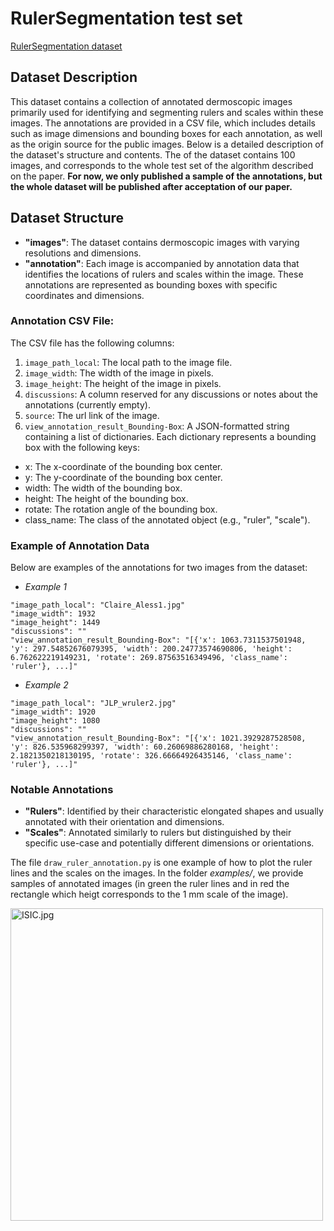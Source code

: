 # RulerSegmentation test set

[RulerSegmentation dataset](https://path/to/images)

## Dataset Description
This dataset contains a collection of annotated dermoscopic images primarily used for identifying and segmenting rulers and scales within these images. The annotations are provided in a CSV file, which includes details such as image dimensions and bounding boxes for each annotation, as well as the origin source for the public images. Below is a detailed description of the dataset's structure and contents.
The of the dataset contains 100 images, and corresponds to the whole test set of the algorithm described on the paper.  **For now, we only published a sample of the annotations, but the whole dataset will be published after acceptation of our paper.**

## Dataset Structure
- **"images"**: The dataset contains dermoscopic images with varying resolutions and dimensions.
- **"annotation"**: Each image is accompanied by annotation data that identifies the locations of rulers and scales within the image. These annotations are represented as bounding boxes with specific coordinates and dimensions.

### Annotation CSV File: 
The CSV file has the following columns:

1. `image_path_local`: The local path to the image file.
2. `image_width`: The width of the image in pixels.
3. `image_height`: The height of the image in pixels.
4. `discussions`: A column reserved for any discussions or notes about the annotations (currently empty).
5. `source`: The url link of the image.
6. `view_annotation_result_Bounding-Box`: A JSON-formatted string containing a list of dictionaries. Each dictionary represents a bounding box with the following keys:
  * x: The x-coordinate of the bounding box center.
  * y: The y-coordinate of the bounding box center.
  * width: The width of the bounding box.
  * height: The height of the bounding box.
  * rotate: The rotation angle of the bounding box.
  * class_name: The class of the annotated object (e.g., "ruler", "scale").

### Example of Annotation Data
Below are examples of the annotations for two images from the dataset:

- *Example 1*
```
"image_path_local": "Claire_Aless1.jpg"
"image_width": 1932
"image_height": 1449
"discussions": ""
"view_annotation_result_Bounding-Box": "[{'x': 1063.7311537501948, 'y': 297.54852676079395, 'width': 200.24773574690806, 'height': 6.762622219149231, 'rotate': 269.87563516349496, 'class_name': 'ruler'}, ...]"

```
- *Example 2*
```
"image_path_local": "JLP_wruler2.jpg"
"image_width": 1920
"image_height": 1080
"discussions": ""
"view_annotation_result_Bounding-Box": "[{'x': 1021.3929287528508, 'y': 826.535968299397, 'width': 60.26069886280168, 'height': 2.1821350218130195, 'rotate': 326.66664926435146, 'class_name': 'ruler'}, ...]"
```

### Notable Annotations

- **"Rulers"**: Identified by their characteristic elongated shapes and usually annotated with their orientation and dimensions.
- **"Scales"**: Annotated similarly to rulers but distinguished by their specific use-case and potentially different dimensions or orientations.


The file `draw_ruler_annotation.py` is one example of how to plot the ruler lines and the scales on the images. In the folder *examples/*, we provide samples of annotated images (in green the ruler lines and in red the rectangle which heigt corresponds to the 1 mm scale of the image).

<img title="a title" alt="ISIC.jpg" src="annotated_examples/ISIC_0220438_annotated.png"  width="500"> 
